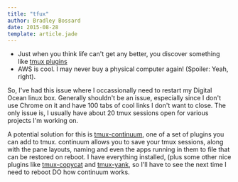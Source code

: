 ```yaml
---
title: "tfux"
author: Bradley Bossard 
date: 2015-08-28 
template: article.jade
---
```


* Just when you think life can't get any better, you discover something like [tmux plugins][1]
* AWS is cool.  I may never buy a physical computer again!  (Spoiler: Yeah, right).

<span class="more"></span>
So, I've had this issue where I occassionally need to restart my Digital Ocean linux box.  Generally shouldn't be an issue, especially since I
don't use Chrome on it and have 100 tabs of cool links I don't want to close.  The only issue is, I usually have about 20 tmux sessions open
for various projects I'm working on.

A potential solution for this is [tmux-continuum][2], one of a set of plugins you can add to tmux.  continuum allows you to save your tmux sessions,
along with the pane layouts, naming and even the apps running in them to file that can be restored on reboot.  I have everything installed, (plus
some other nice plugins like [tmux-copycat][3] and  [tmux-yank][4], so I'll have to see the next time I need to reboot DO how continuum works.

[1]: https://github.com/tmux-plugins
[2]: https://github.com/tmux-plugins/tmux-continuum
[3]: https://github.com/tmux-plugins/tmux-copycat
[4]: https://github.com/tmux-plugins/tmux-yank
